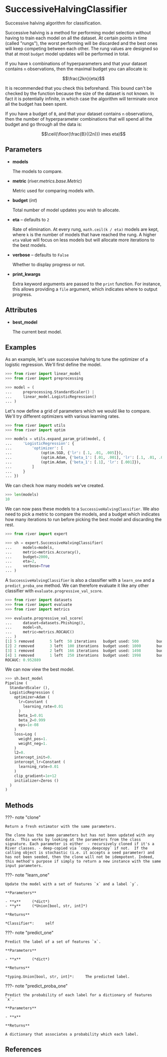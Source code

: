 # SuccessiveHalvingClassifier

Successive halving algorithm for classification.

Successive halving is a method for performing model selection without having to train each model on all the dataset. At certain points in time (called "rungs"), the worst performing will be discarded and the best ones will keep competing between each other. The rung values are designed so that at most `budget` model updates will be performed in total. 

If you have `k` combinations of hyperparameters and that your dataset contains `n` observations, then the maximal budget you can allocate is: 

$$\frac{2kn}{eta}$$ 

It is recommended that you check this beforehand. This bound can't be checked by the function because the size of the dataset is not known. In fact it is potentially infinite, in which case the algorithm will terminate once all the budget has been spent. 

If you have a budget of `B`, and that your dataset contains `n` observations, then the number of hyperparameter combinations that will spend all the budget and go through all the data is: 

$$\ceil(\floor(\frac{B}{(2n)})      imes eta)$$

## Parameters

- **models**

    The models to compare.

- **metric** (*river.metrics.base.Metric*)

    Metric used for comparing models with.

- **budget** (*int*)

    Total number of model updates you wish to allocate.

- **eta** – defaults to `2`

    Rate of elimination. At every rung, `math.ceil(k / eta)` models are kept, where `k` is the number of models that have reached the rung. A higher `eta` value will focus on less models but will allocate more iterations to the best models.

- **verbose** – defaults to `False`

    Whether to display progress or not.

- **print_kwargs**

    Extra keyword arguments are passed to the `print` function. For instance, this allows providing a `file` argument, which indicates where to output progress.


## Attributes

- **best_model**

    The current best model.


## Examples

As an example, let's use successive halving to tune the optimizer of a logistic regression.
We'll first define the model.

```python
>>> from river import linear_model
>>> from river import preprocessing

>>> model = (
...     preprocessing.StandardScaler() |
...     linear_model.LogisticRegression()
... )

```

Let's now define a grid of parameters which we would like to compare. We'll try
different optimizers with various learning rates.

```python
>>> from river import utils
>>> from river import optim

>>> models = utils.expand_param_grid(model, {
...     'LogisticRegression': {
...         'optimizer': [
...             (optim.SGD, {'lr': [.1, .01, .005]}),
...             (optim.Adam, {'beta_1': [.01, .001], 'lr': [.1, .01, .001]}),
...             (optim.Adam, {'beta_1': [.1], 'lr': [.001]}),
...         ]
...     }
... })

```

We can check how many models we've created.

```python
>>> len(models)
10

```

We can now pass these models to a `SuccessiveHalvingClassifier`. We also need to pick a
metric to compare the models, and a budget which indicates how many iterations to run
before picking the best model and discarding the rest.

```python
>>> from river import expert

>>> sh = expert.SuccessiveHalvingClassifier(
...     models=models,
...     metric=metrics.Accuracy(),
...     budget=2000,
...     eta=2,
...     verbose=True
... )

```

A `SuccessiveHalvingClassifier` is also a classifier with a `learn_one` and a
`predict_proba_one` method. We can therefore evaluate it like any other classifier with
`evaluate.progressive_val_score`.

```python
>>> from river import datasets
>>> from river import evaluate
>>> from river import metrics

>>> evaluate.progressive_val_score(
...     dataset=datasets.Phishing(),
...     model=sh,
...     metric=metrics.ROCAUC()
... )
[1] 5 removed       5 left  50 iterations   budget used: 500        budget left: 1500       best Accuracy: 80.00%
[2] 2 removed       3 left  100 iterations  budget used: 1000       budget left: 1000       best Accuracy: 84.00%
[3] 1 removed       2 left  166 iterations  budget used: 1498       budget left: 502        best Accuracy: 86.14%
[4] 1 removed       1 left  250 iterations  budget used: 1998       budget left: 2  best Accuracy: 84.80%
ROCAUC: 0.952889

```

We can now view the best model.

```python
>>> sh.best_model
Pipeline (
  StandardScaler (),
  LogisticRegression (
    optimizer=Adam (
      lr=Constant (
        learning_rate=0.01
      )
      beta_1=0.01
      beta_2=0.999
      eps=1e-08
    )
    loss=Log (
      weight_pos=1.
      weight_neg=1.
    )
    l2=0.
    intercept_init=0.
    intercept_lr=Constant (
      learning_rate=0.01
    )
    clip_gradient=1e+12
    initializer=Zeros ()
  )
)
```

## Methods

???- note "clone"

    Return a fresh estimator with the same parameters.

    The clone has the same parameters but has not been updated with any data.  This works by looking at the parameters from the class signature. Each parameter is either  - recursively cloned if it's a River classes. - deep-copied via `copy.deepcopy` if not.  If the calling object is stochastic (i.e. it accepts a seed parameter) and has not been seeded, then the clone will not be idempotent. Indeed, this method's purpose if simply to return a new instance with the same input parameters.

    
???- note "learn_one"

    Update the model with a set of features `x` and a label `y`.

    **Parameters**

    - **x**     (*dict*)    
    - **y**     (*Union[bool, str, int]*)    
    
    **Returns**

    *Classifier*:     self
    
???- note "predict_one"

    Predict the label of a set of features `x`.

    **Parameters**

    - **x**     (*dict*)    
    
    **Returns**

    *typing.Union[bool, str, int]*:     The predicted label.
    
???- note "predict_proba_one"

    Predict the probability of each label for a dictionary of features `x`.

    **Parameters**

    - **x**    
    
    **Returns**

    A dictionary that associates a probability which each label.
    
## References

[^1]: [Jamieson, K. and Talwalkar, A., 2016, May. Non-stochastic best arm identification and hyperparameter optimization. In Artificial Intelligence and Statistics (pp. 240-248).](http://proceedings.mlr.press/v51/jamieson16.pdf)
[^2]: [Li, L., Jamieson, K., Rostamizadeh, A., Gonina, E., Hardt, M., Recht, B. and Talwalkar, A., 2018. Massively parallel hyperparameter tuning. arXiv preprint arXiv:1810.05934.](https://arxiv.org/pdf/1810.05934.pdf)
[^3]: [Li, L., Jamieson, K., DeSalvo, G., Rostamizadeh, A. and Talwalkar, A., 2017. Hyperband: A novel bandit-based approach to hyperparameter optimization. The Journal of Machine Learning Research, 18(1), pp.6765-6816.](https://arxiv.org/pdf/1603.06560.pdf)


